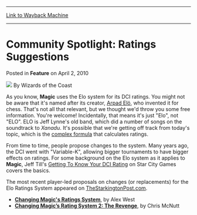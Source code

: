 
---
[Link to Wayback Machine](https://web.archive.org/web/20220122014422/https://magic.wizards.com/en/articles/archive/feature/community-spotlight-ratings-suggestions-2010-04-02)

[_metadata_:wayback_url]:- "https://magic.wizards.com/en/articles/archive/feature/community-spotlight-ratings-suggestions-2010-04-02"
[_metadata_:wayback_raw_url]:- "https://web.archive.org/web/20220122014422id_/https://magic.wizards.com/en/articles/archive/feature/community-spotlight-ratings-suggestions-2010-04-02"
[_metadata_:wayback_capture_timestamp]:- "2022-01-22 01:44:22+00:00"
[_metadata_:publish_date]:- "2010-04-02"
[_metadata_:description]:- "As you know, Magic uses the Elo system for its DCI ratings. You might not be aware that it's named after its creator, Arpad Elö, who invented it for chess. That's not all that relevant, but we thought we'd throw you some free information. You're welcome! Incidentally, that means it's just `Elo`, not `ELO`. ELO is Jeff Lynne's old band, which did a number of songs on the"
[_metadata_:generator]:- "Drupal 7 (http://drupal.org)"
---


Community Spotlight: Ratings Suggestions
========================================



 Posted in **Feature**
 on April 2, 2010 






![](https://media.magic.wizards.com/styles/auth_small/public/images/person/wizards_author.jpg)
By Wizards of the Coast











As you know, **Magic** uses the Elo system for its DCI ratings. You might not be aware that it's named after its creator, [Arpad Elö](http://www.chessbase.com/newsdetail.asp?newsid=1160), who invented it for chess. That's not all that relevant, but we thought we'd throw you some free information. You're welcome! Incidentally, that means it's just "Elo", not "ELO". ELO is Jeff Lynne's old band, which did a number of songs on the soundtrack to *Xanadu*. It's possible that we're getting off track from today's topic, which is the [complex formula](http://www.wizards.com/DCI/main.asp?x=MTG_DCI_Ratings_Expl) that calculates ratings.


From time to time, people propose changes to the system. Many years ago, the DCI went with "Variable-K", allowing bigger tournaments to have bigger effects on ratings. For some background on the Elo system as it applies to **Magic**, Jeff Till's [Getting To Know Your DCI Rating](http://www.starcitygames.com/php/news/article/9198.html) on Star City Games covers the basics.


The most recent player-led proposals on changes (or replacements) for the Elo Ratings System appeared on [TheStarkingtonPost.com](http://www.thestarkingtonpost.com/).


* **[Changing Magic's Ratings System](http://www.thestarkingtonpost.com/articles/-/Changing_Magic%27s_Ratings_System)**, by Alex West
* **[Changing Magic’s Rating System 2: The Revenge](http://www.thestarkingtonpost.com/articles/-/Changing_Magic%E2%80%99s_Rating_System_2%3A_The_Revenge)**, by Chris McNutt






